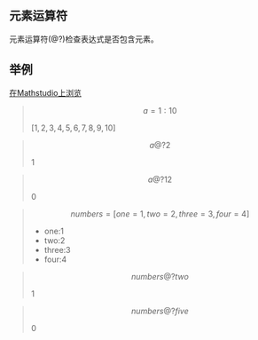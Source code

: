 ## 元素运算符

元素运算符(@?)检查表达式是否包含元素。

## 举例  
[在Mathstudio上浏览](http://mathstud.io/?input[0]=YT0xOjEw&input[1]=YSBAPyAy&input[2]=YSBAPyAxMg%3D%3D&input[3]=bnVtYmVycz1bb25lPTEsdHdvPTIsdGhyZWU9Myxmb3VyPTRd&input[4]=bnVtYmVycyBAPyB0d28%3D&input[5]=bnVtYmVycyBAPyBmaXZl)


>   ```math
>   a=1:10
>   ```
>   $[1,2,3,4,5,6,7,8,9,10]$

>   ```math
>   a @? 2
>   ```
>   $1$

>   ```math
>   a @? 12
>   ```
>   $0$

>   ```math
>   numbers=[one=1, two=2, three=3, four=4]
>   ```
>   + one:1
>   + two:2
>   + three:3
>   + four:4

>   ```math
>   numbers @? two
>   ```
>   $1$

>   ```math
>   numbers @? five
>   ```
>   $0$
